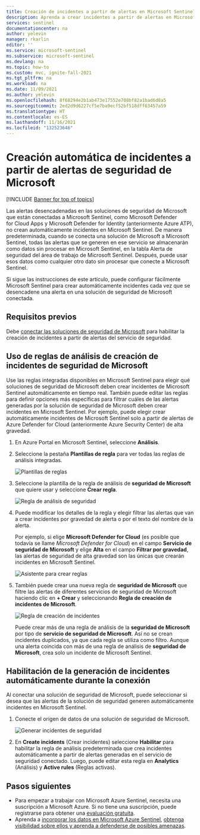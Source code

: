 ```yaml
---
title: Creación de incidentes a partir de alertas en Microsoft Sentinel | Microsoft Docs
description: Aprenda a crear incidentes a partir de alertas en Microsoft Sentinel.
services: sentinel
documentationcenter: na
author: yelevin
manager: rkarlin
editor: ''
ms.service: microsoft-sentinel
ms.subservice: microsoft-sentinel
ms.devlang: na
ms.topic: how-to
ms.custom: mvc, ignite-fall-2021
ms.tgt_pltfrm: na
ms.workload: na
ms.date: 11/09/2021
ms.author: yelevin
ms.openlocfilehash: 8f68294e2b1ab473e17552e708bf82a1bad6d8a5
ms.sourcegitcommit: 2ed2d9d6227cf5e7ba9ecf52bf518dff63457a59
ms.translationtype: HT
ms.contentlocale: es-ES
ms.lasthandoff: 11/16/2021
ms.locfileid: "132523646"
---
```

# <a name="automatically-create-incidents-from-microsoft-security-alerts"></a>Creación automática de incidentes a partir de alertas de seguridad de Microsoft

[!INCLUDE [Banner for top of topics](./includes/banner.md)]

Las alertas desencadenadas en las soluciones de seguridad de Microsoft que están conectadas a Microsoft Sentinel, como Microsoft Defender for Cloud Apps y Microsoft Defender for Identity (anteriormente Azure ATP), no crean automáticamente incidentes en Microsoft Sentinel. De manera predeterminada, cuando se conecta una solución de Microsoft a Microsoft Sentinel, todas las alertas que se generen en ese servicio se almacenarán como datos sin procesar en Microsoft Sentinel, en la tabla Alerta de seguridad del área de trabajo de Microsoft Sentinel. Después, puede usar esos datos como cualquier otro dato sin procesar que conecte a Microsoft Sentinel.

Si sigue las instrucciones de este artículo, puede configurar fácilmente Microsoft Sentinel para crear automáticamente incidentes cada vez que se desencadene una alerta en una solución de seguridad de Microsoft conectada.

## <a name="prerequisites"></a>Requisitos previos

Debe [conectar las soluciones de seguridad de Microsoft](connect-data-sources.md#data-connection-methods) para habilitar la creación de incidentes a partir de alertas del servicio de seguridad.

## <a name="using-microsoft-security-incident-creation-analytics-rules"></a>Uso de reglas de análisis de creación de incidentes de seguridad de Microsoft

Use las reglas integradas disponibles en Microsoft Sentinel para elegir qué soluciones de seguridad de Microsoft deben crear incidentes de Microsoft Sentinel automáticamente en tiempo real. También puede editar las reglas para definir opciones más específicas para filtrar cuáles de las alertas generadas por la solución de seguridad de Microsoft deben crear incidentes en Microsoft Sentinel. Por ejemplo, puede elegir crear automáticamente incidentes de Microsoft Sentinel solo a partir de alertas de Azure Defender for Cloud (anteriormente Azure Security Center) de alta gravedad.

1. En Azure Portal en Microsoft Sentinel, seleccione **Análisis**.

1. Seleccione la pestaña **Plantillas de regla** para ver todas las reglas de análisis integradas.

    ![Plantillas de reglas](media/incidents-from-alerts/rule-templates.png)

1. Seleccione la plantilla de la regla de análisis de **seguridad de Microsoft** que quiere usar y seleccione **Crear regla**.

    ![Regla de análisis de seguridad](media/incidents-from-alerts/security-analytics-rule.png)

1. Puede modificar los detalles de la regla y elegir filtrar las alertas que van a crear incidentes por gravedad de alerta o por el texto del nombre de la alerta.  
      
    Por ejemplo, si elige **Microsoft Defender for Cloud** (es posible que todavía se llame *Microsoft Defender for Cloud*) en el campo **Servicio de seguridad de Microsoft** y elige **Alta** en el campo **Filtrar por gravedad**, las alertas de seguridad de alta gravedad son las únicas que crearán incidentes en Microsoft Sentinel.  

    ![Asistente para crear reglas](media/incidents-from-alerts/create-rule-wizard.png)

1. También puede crear una nueva regla de **seguridad de Microsoft** que filtre las alertas de diferentes servicios de seguridad de Microsoft haciendo clic en **+ Crear** y seleccionando **Regla de creación de incidentes de Microsoft**.

    ![Regla de creación de incidentes](media/incidents-from-alerts/incident-creation-rule.png)

    Puede crear más de una regla de análisis de la **seguridad de Microsoft** por tipo de **servicio de seguridad de Microsoft**. Así no se crean incidentes duplicados, ya que cada regla se utiliza como filtro. Aunque una alerta coincida con más de una regla de análisis de **seguridad de Microsoft**, crea solo un incidente de Microsoft Sentinel.

## <a name="enable-incident-generation-automatically-during-connection"></a>Habilitación de la generación de incidentes automáticamente durante la conexión

Al conectar una solución de seguridad de Microsoft, puede seleccionar si desea que las alertas de la solución de seguridad generen automáticamente incidentes en Microsoft Sentinel.

1. Conecte el origen de datos de una solución de seguridad de Microsoft. 

   ![Generar incidentes de seguridad](media/incidents-from-alerts/generate-security-incidents.png)

1. En **Create incidents** (Crear incidentes) seleccione **Habilitar** para habilitar la regla de análisis predeterminada que crea incidentes automáticamente a partir de alertas generadas en el servicio de seguridad conectado. Luego, puede editar esta regla en **Analytics** (Análisis) y **Active rules** (Reglas activas).

## <a name="next-steps"></a>Pasos siguientes

- Para empezar a trabajar con Microsoft Azure Sentinel, necesita una suscripción a Microsoft Azure. Si no tiene una suscripción, puede registrarse para obtener una [evaluación gratuita](https://azure.microsoft.com/free/).
- Aprenda a [incorporar los datos en Microsoft Azure Sentinel](quickstart-onboard.md), [obtenga visibilidad sobre ellos y aprenda a defenderse de posibles amenazas](get-visibility.md).
